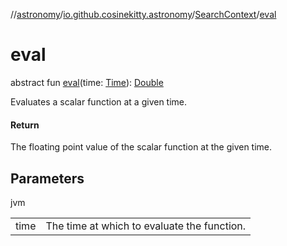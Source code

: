 //[astronomy](../../../index.md)/[io.github.cosinekitty.astronomy](../index.md)/[SearchContext](index.md)/[eval](eval.md)

# eval

abstract fun [eval](eval.md)(time: [Time](../-time/index.md)): [Double](https://kotlinlang.org/api/latest/jvm/stdlib/kotlin/-double/index.html)

Evaluates a scalar function at a given time.

#### Return

The floating point value of the scalar function at the given time.

## Parameters

jvm

| | |
|---|---|
| time | The time at which to evaluate the function. |

